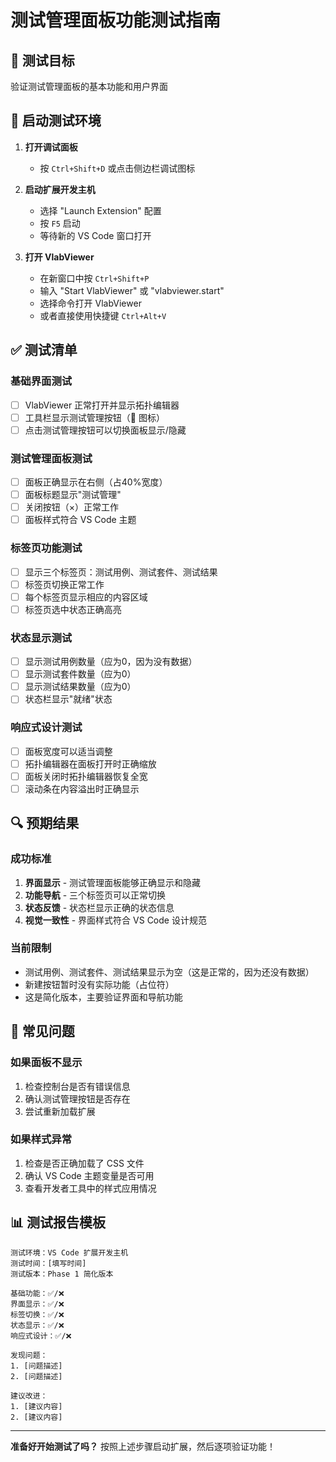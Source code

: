 # 测试管理面板功能测试指南

## 🎯 测试目标
验证测试管理面板的基本功能和用户界面

## 🚀 启动测试环境

1. **打开调试面板**
   - 按 `Ctrl+Shift+D` 或点击侧边栏调试图标

2. **启动扩展开发主机**
   - 选择 "Launch Extension" 配置
   - 按 `F5` 启动
   - 等待新的 VS Code 窗口打开

3. **打开 VlabViewer**
   - 在新窗口中按 `Ctrl+Shift+P`
   - 输入 "Start VlabViewer" 或 "vlabviewer.start"
   - 选择命令打开 VlabViewer
   - 或者直接使用快捷键 `Ctrl+Alt+V`

## ✅ 测试清单

### 基础界面测试
- [ ] VlabViewer 正常打开并显示拓扑编辑器
- [ ] 工具栏显示测试管理按钮（🧪 图标）
- [ ] 点击测试管理按钮可以切换面板显示/隐藏

### 测试管理面板测试
- [ ] 面板正确显示在右侧（占40%宽度）
- [ ] 面板标题显示"测试管理"
- [ ] 关闭按钮（×）正常工作
- [ ] 面板样式符合 VS Code 主题

### 标签页功能测试
- [ ] 显示三个标签页：测试用例、测试套件、测试结果
- [ ] 标签页切换正常工作
- [ ] 每个标签页显示相应的内容区域
- [ ] 标签页选中状态正确高亮

### 状态显示测试
- [ ] 显示测试用例数量（应为0，因为没有数据）
- [ ] 显示测试套件数量（应为0）
- [ ] 显示测试结果数量（应为0）
- [ ] 状态栏显示"就绪"状态

### 响应式设计测试
- [ ] 面板宽度可以适当调整
- [ ] 拓扑编辑器在面板打开时正确缩放
- [ ] 面板关闭时拓扑编辑器恢复全宽
- [ ] 滚动条在内容溢出时正确显示

## 🔍 预期结果

### 成功标准
1. **界面显示** - 测试管理面板能够正确显示和隐藏
2. **功能导航** - 三个标签页可以正常切换
3. **状态反馈** - 状态栏显示正确的状态信息
4. **视觉一致性** - 界面样式符合 VS Code 设计规范

### 当前限制
- 测试用例、测试套件、测试结果显示为空（这是正常的，因为还没有数据）
- 新建按钮暂时没有实际功能（占位符）
- 这是简化版本，主要验证界面和导航功能

## 🐛 常见问题

### 如果面板不显示
1. 检查控制台是否有错误信息
2. 确认测试管理按钮是否存在
3. 尝试重新加载扩展

### 如果样式异常
1. 检查是否正确加载了 CSS 文件
2. 确认 VS Code 主题变量是否可用
3. 查看开发者工具中的样式应用情况

## 📊 测试报告模板

```
测试环境：VS Code 扩展开发主机
测试时间：[填写时间]
测试版本：Phase 1 简化版本

基础功能：✅/❌
界面显示：✅/❌  
标签切换：✅/❌
状态显示：✅/❌
响应式设计：✅/❌

发现问题：
1. [问题描述]
2. [问题描述]

建议改进：
1. [建议内容]
2. [建议内容]
```

---

**准备好开始测试了吗？** 按照上述步骤启动扩展，然后逐项验证功能！
